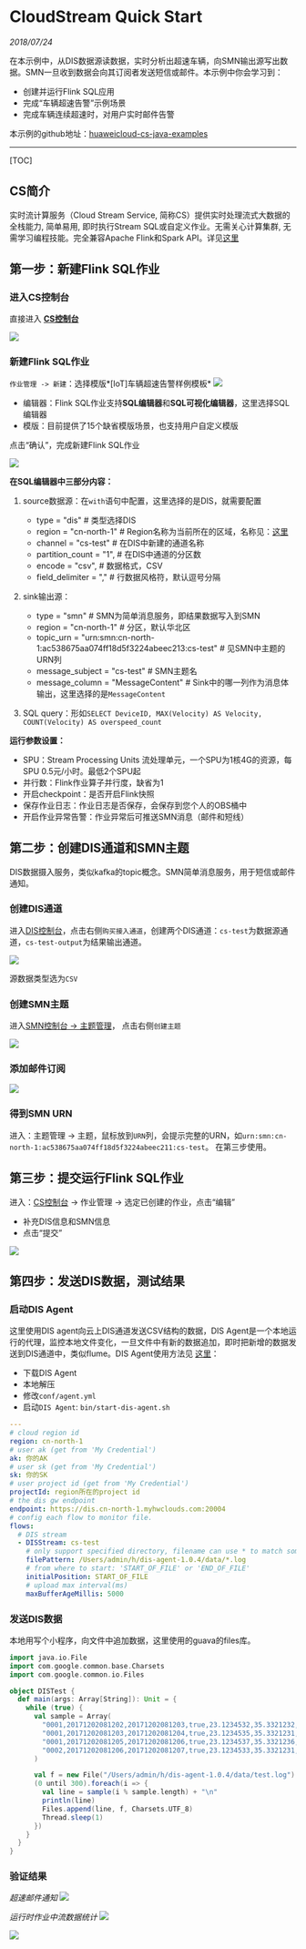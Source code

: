 #  CloudStream Quick Start

*2018/07/24*

在本示例中，从DIS数据源读数据，实时分析出超速车辆，向SMN输出源写出数据。SMN一旦收到数据会向其订阅者发送短信或邮件。本示例中你会学习到：
- 创建并运行Flink SQL应用
- 完成“车辆超速告警”示例场景
- 完成车辆连续超速时，对用户实时邮件告警

本示例的github地址：[huaweicloud-cs-java-examples](https://github.com/huaweicloudsdk/huaweicloud-cs-sdk/tree/master/huaweicloud-cs-java-examples)

------

[TOC]

##  CS简介

实时流计算服务（Cloud Stream Service, 简称CS）提供实时处理流式大数据的全栈能力, 简单易用, 即时执行Stream SQL或自定义作业。无需关心计算集群, 无需学习编程技能。完全兼容Apache Flink和Spark API。详见[这里](https://www.huaweicloud.com/product/cs.html)

##  第一步：新建Flink SQL作业

###  进入CS控制台
直接进入 [**CS控制台**](https://console.huaweicloud.com/cs/?region=cn-north-1#/overview)

![](doc/quick_start_1.png)

###  新建Flink SQL作业
`作业管理 -> 新建`：选择模版*[IoT]车辆超速告警样例模板*
![](doc/quick_start_2.png)

- 编辑器：Flink SQL作业支持**SQL编辑器**和**SQL可视化编辑器**，这里选择SQL编辑器
- 模版：目前提供了15个缺省模版场景，也支持用户自定义模版

点击“确认”，完成新建Flink SQL作业

![](doc/quick_start_3.png)

**在SQL编辑器中三部分内容：**

1. source数据源：在`with`语句中配置，这里选择的是DIS，就需要配置

   - type = "dis"     # 类型选择DIS
   - region = "cn-north-1"   # Region名称为当前所在的区域，名称见：[这里](https://developer.huaweicloud.com/endpoint?CS)
   - channel = "cs-test"      # 在DIS中新建的通道名称
   - partition_count = "1",   # 在DIS中通道的分区数
   - encode = "csv",            #  数据格式，CSV
   - field_delimiter = ","       #  行数据风格符，默认逗号分隔
2. sink输出源：
   - type = "smn"                # SMN为简单消息服务，即结果数据写入到SMN
   - region = "cn-north-1"   # 分区，默认华北区
   - topic_urn = "urn:smn:cn-north-1:ac538675aa074ff18d5f3224abeec213:cs-test"    # 见SMN中主题的URN列
   - message_subject = "cs-test"                      # SMN主题名
   - message_column = "MessageContent"     #  Sink中的哪一列作为消息体输出，这里选择的是`MessageContent`
3. SQL query：形如`SELECT DeviceID, MAX(Velocity) AS Velocity, COUNT(Velocity) AS overspeed_count `

**运行参数设置：**

- SPU：Stream Processing Units 流处理单元，一个SPU为1核4G的资源，每SPU 0.5元/小时。最低2个SPU起
- 并行数：Flink作业算子并行度，缺省为1
- 开启checkpoint：是否开启Flink快照
- 保存作业日志：作业日志是否保存，会保存到您个人的OBS桶中
- 开启作业异常告警：作业异常后可推送SMN消息（邮件和短线）

##  第二步：创建DIS通道和SMN主题

DIS数据摄入服务，类似kafka的topic概念。SMN简单消息服务，用于短信或邮件通知。

###  创建DIS通道

进入[DIS控制台](https://console.huaweicloud.com/dis/?region=cn-north-1#/manage/instanceList)，点击右侧`购买接入通道`，创建两个DIS通道：`cs-test`为数据源通道，`cs-test-output`为结果输出通道。

![](doc/quick_start_4.png)

源数据类型选为`CSV`

###  创建SMN主题

进入[SMN控制台  -> 主题管理](https://console.huaweicloud.com/smn/?region=cn-north-1#/smn/manager/dashboard)， 点击右侧`创建主题`

![](doc/quick_start_5.png)

###  添加邮件订阅

![](doc/quick_start_6.png)

### 得到SMN URN
进入：主题管理 -> 主题，鼠标放到`URN`列，会提示完整的URN，如`urn:smn:cn-north-1:ac538675aa074ff18d5f3224abeec211:cs-test`。
在第三步使用。

##  第三步：提交运行Flink SQL作业

进入：[CS控制台](https://console.huaweicloud.com/cs/?region=cn-north-1#/jobs/list) -> 作业管理  -> 选定已创建的作业，点击“编辑”

- 补充DIS信息和SMN信息
- 点击“提交”

![](doc/quick_start_7.png)

##  第四步：发送DIS数据，测试结果

###  启动DIS Agent
这里使用DIS agent向云上DIS通道发送CSV结构的数据，DIS Agent是一个本地运行的代理，监控本地文件变化，一旦文件中有新的数据追加，即时把新增的数据发送到DIS通道中，类似flume。DIS Agent使用方法见 [这里](https://support.huaweicloud.com/usermanual-dis/dis_01_0020.html)：
- 下载DIS Agent
- 本地解压
- 修改`conf/agent.yml`
- 启动`DIS Agent`: `bin/start-dis-agent.sh`

```yaml
---
# cloud region id
region: cn-north-1
# user ak (get from 'My Credential')
ak: 你的AK
# user sk (get from 'My Credential')
sk: 你的SK
# user project id (get from 'My Credential')
projectId: region所在的project id
# the dis gw endpoint
endpoint: https://dis.cn-north-1.myhwclouds.com:20004
# config each flow to monitor file.
flows:
  # DIS stream
  - DISStream: cs-test
    # only support specified directory, filename can use * to match some files. eg. * means match all file, test*.log means match test1.log or test-12.log and so on.
    filePattern: /Users/admin/h/dis-agent-1.0.4/data/*.log
    # from where to start: 'START_OF_FILE' or 'END_OF_FILE'
    initialPosition: START_OF_FILE
    # upload max interval(ms)
    maxBufferAgeMillis: 5000
```



###  发送DIS数据

本地用写个小程序，向文件中追加数据，这里使用的guava的files库。

```scala
import java.io.File
import com.google.common.base.Charsets
import com.google.common.io.Files

object DISTest {
  def main(args: Array[String]): Unit = {
    while (true) {
      val sample = Array(
        "0001,20171202081202,20171202081203,true,23.1234532,35.3321232,91.23,east,200,20321",
        "0001,20171202081203,20171202081204,true,23.1234535,35.3321231,95.43,east,201,20321",
        "0001,20171202081205,20171202081206,true,23.1234537,35.3321236,102.01,east,200,20321",
        "0002,20171202081206,20171202081207,true,23.1234533,35.3321231,105.04,north,232,12342"
      )

      val f = new File("/Users/admin/h/dis-agent-1.0.4/data/test.log")
      (0 until 300).foreach(i => {
        val line = sample(i % sample.length) + "\n"
        println(line)
        Files.append(line, f, Charsets.UTF_8)
        Thread.sleep(1)
      })
    }
  }
}
```

###  验证结果

*超速邮件通知*
![](doc/quick_start_8.png)

*运行时作业中流数据统计*
![](doc/quick_start_9.png)


![](doc/quick_start_10.png)
